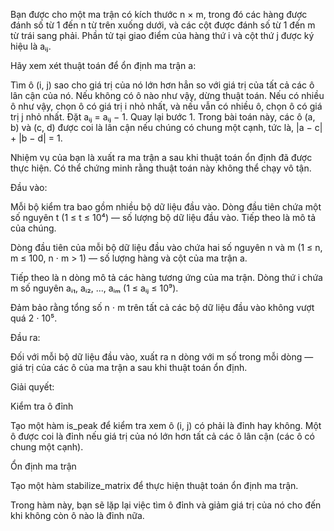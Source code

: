 Bạn được cho một ma trận có kích thước n × m, trong đó các hàng được đánh số từ 1 đến n từ trên xuống dưới, và các cột được đánh số từ 1 đến m từ trái sang phải. Phần tử tại giao điểm của hàng thứ i và cột thứ j được ký hiệu là aᵢⱼ.

Hãy xem xét thuật toán để ổn định ma trận a:

Tìm ô (i, j) sao cho giá trị của nó lớn hơn hẳn so với giá trị của tất cả các ô lân cận của nó. Nếu không có ô nào như vậy, dừng thuật toán. Nếu có nhiều ô như vậy, chọn ô có giá trị i nhỏ nhất, và nếu vẫn có nhiều ô, chọn ô có giá trị j nhỏ nhất.
Đặt aᵢⱼ = aᵢⱼ − 1.
Quay lại bước 1.
Trong bài toán này, các ô (a, b) và (c, d) được coi là lân cận nếu chúng có chung một cạnh, tức là, |a − c| + |b − d| = 1.

Nhiệm vụ của bạn là xuất ra ma trận a sau khi thuật toán ổn định đã được thực hiện. Có thể chứng minh rằng thuật toán này không thể chạy vô tận.

Đầu vào:

Mỗi bộ kiểm tra bao gồm nhiều bộ dữ liệu đầu vào. Dòng đầu tiên chứa một số nguyên t (1 ≤ t ≤ 10⁴) — số lượng bộ dữ liệu đầu vào. Tiếp theo là mô tả của chúng.

Dòng đầu tiên của mỗi bộ dữ liệu đầu vào chứa hai số nguyên n và m (1 ≤ n, m ≤ 100, n ⋅ m > 1) — số lượng hàng và cột của ma trận a.

Tiếp theo là n dòng mô tả các hàng tương ứng của ma trận. Dòng thứ i chứa m số nguyên aᵢ₁, aᵢ₂, ..., aᵢₘ (1 ≤ aᵢⱼ ≤ 10⁹).

Đảm bảo rằng tổng số n ⋅ m trên tất cả các bộ dữ liệu đầu vào không vượt quá 2 ⋅ 10⁵.

Đầu ra:

Đối với mỗi bộ dữ liệu đầu vào, xuất ra n dòng với m số trong mỗi dòng — giá trị của các ô của ma trận a sau khi thuật toán ổn định.

Giải quyết:

Kiểm tra ô đỉnh

Tạo một hàm is_peak để kiểm tra xem ô (i, j) có phải là đỉnh hay không. Một ô được coi là đỉnh nếu giá trị của nó lớn hơn tất cả các ô lân cận (các ô có chung một cạnh).

Ổn định ma trận

Tạo một hàm stabilize_matrix để thực hiện thuật toán ổn định ma trận.

Trong hàm này, bạn sẽ lặp lại việc tìm ô đỉnh và giảm giá trị của nó cho đến khi không còn ô nào là đỉnh nữa.
